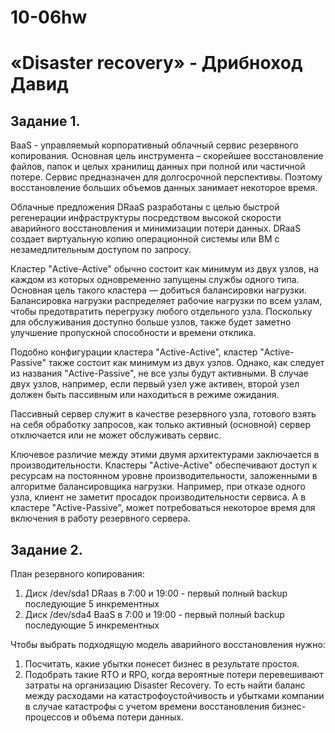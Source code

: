 # 10-06hw
# «Disaster recovery» - Дрибноход Давид

## Задание 1.

BaaS - управляемый корпоративный облачный сервис резервного копирования. Основная цель инструмента – скорейшее  восстановление файлов, папок и целых хранилищ данных при полной или частичной потере. Сервис предназначен для  долгосрочной перспективы. Поэтому восстановление больших объемов данных занимает некоторое время.

Облачные предложения DRaaS разработаны с целью быстрой регенерации инфраструктуры посредством высокой скорости  аварийного восстановления и минимизации потери данных. DRaaS создает виртуальную копию операционной системы или ВМ с  незамедлительным доступом по запросу.

Кластер "Active-Active" обычно состоит как минимум из двух узлов, на каждом из которых одновременно запущены  службы одного типа. Основная цель такого кластера — добиться балансировки нагрузки. Балансировка нагрузки распределяет  рабочие нагрузки по всем узлам, чтобы предотвратить перегрузку любого отдельного узла. Поскольку для обслуживания  доступно больше узлов, также будет заметно улучшение пропускной способности и времени отклика.

Подобно конфигурации кластера "Active-Active", кластер "Active-Passive" также состоит как минимум из двух узлов.  Однако, как следует из названия "Active-Passive", не все узлы будут активными. В случае двух узлов, например,  если первый узел уже активен, второй узел должен быть пассивным или находиться в режиме ожидания.

Пассивный сервер служит в качестве резервного узла, готового взять на себя обработку запросов, как только активный  (основной) сервер отключается или не может обслуживать сервис.

Ключевое различие между этими двумя архитектурами заключается в производительности. Кластеры "Active-Active"  обеспечивают доступ к ресурсам на постоянном уровне производительности, заложенными в алгоритме балансировщика нагрузки.  Например, при отказе одного узла, клиент не заметит просадок производительности сервиса. А в кластере  "Active-Passive", может потребоваться некоторое время для включения в работу резервного сервера.

## Задание 2.

План резервного копирования: 
1. Диск /dev/sda1 DRaas в 7:00 и 19:00 - первый полный backup последующие 5 инкрементных 
2. Диск /dev/sda4 BaaS в 7:00 и 19:00 - первый полный backup последующие 5 инкрементных

Чтобы выбрать подходящую модель аварийного восстановления нужно: 
1. Посчитать, какие убытки понесет бизнес в результате простоя. 
2. Подобрать такие RTO и RPO, когда вероятные потери перевешивают затраты на организацию Disaster Recovery. 
То есть найти баланс между расходами на катастрофоустойчивость и убытками компании в случае катастрофы с учетом времени восстановления бизнес-процессов и объема потери данных.

